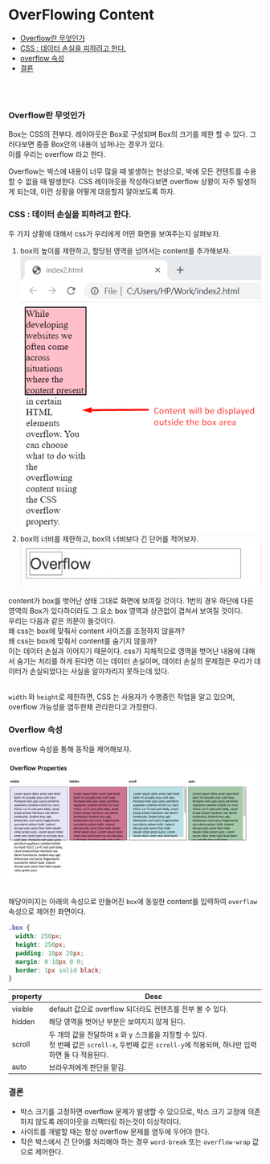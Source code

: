 # OverFlowing Content

- [Overflow란 무엇인가](#define-overflow")
- [CSS : 데이터 손실을 피하려고 한다.](#avoid-data-loss)
- [overflow 속성](#overflow-properties)
- [결론](#conclusion)

<br/>
<br/>

### <div id="define-overflow">Overflow란 무엇인가</div>

Box는 CSS의 전부다. 레이아웃은 Box로 구성되며 Box의 크기를 제한 할 수 있다. 그러다보면 종종 Box안의 내용이 넘쳐나는 경우가 있다. <br />
이를 우리는 overflow 라고 한다. <br />

Overflow는 박스에 내용이 너무 많을 때 발생하는 현상으로, 박에 모든 컨텐트를 수용할 수 없을 때 발생한다.
CSS 레이아웃을 작성하다보면 overflow 상황이 자주 발생하게 되는데, 이런 상황을 어떻게 대응할지 알아보도록 하자.

### <div id="avoid-data-loss">CSS : 데이터 손실을 피하려고 한다.</div>

두 가지 상황에 대해서 css가 우리에게 어떤 화면을 보여주는지 살펴보자.

1. box의 높이를 제한하고, 할당된 영역을 넘어서는 content를 추가해보자.
   ![content-overflow](images/overflow-content.png)
2. box의 너비를 제한하고, box의 너비보다 긴 단어를 적어보자.
   ![word-overflow](images/overflow-word.png)

content가 box를 벗어난 상태 그대로 화면에 보여질 것이다.
1번의 경우 하단에 다른 영역의 Box가 있다하더라도 그 요소 box 영역과 상관없이 겹쳐서 보여질 것이다. <br />
우리는 다음과 같은 의문이 들것이다. <br />
왜 css는 box에 맞춰서 content 사이즈를 조정하지 않을까? <br />
왜 css는 box에 맞춰서 content를 숨기지 않을까? <br />
이는 데이터 손실과 이어지기 때문이다. css가 자체적으로 영역을 벗어난 내용에 대해서 숨기는 처리를 하게 된다면 이는 데이터 손실이며,
데이터 손실의 문제점은 우리가 데이터가 손실되었다는 사실을 알아차리지 못하는데 있다.
<br />
<br />

`width` 와 `height`로 제한하면, CSS 는 사용자가 수행중인 작업을 알고 있으며, overflow 가능성을 염두한채 관리한다고 가정한다.

### <div id="overflow-properties">Overflow 속성</div>

overflow 속성을 통해 동작을 제어해보자.

![overflow-properties](images/overflow-properties.png)

해당이미지는 아래의 속성으로 만들어진 `box`에 동일한 content를 입력하여 `overflow` 속성으로 제어한 화면이다.

```css
.box {
  width: 250px;
  height: 250px;
  padding: 10px 20px;
  margin: 0 10px 0 0;
  border: 1px solid black;
}
```

| property | Desc                                                                                                                                                    |
| -------- | ------------------------------------------------------------------------------------------------------------------------------------------------------- |
| visible  | default 값으로 overflow 되더라도 컨텐츠를 전부 볼 수 있다.                                                                                              |
| hidden   | 해당 영역을 벗어난 부분은 보여지지 않게 된다.                                                                                                           |
| scroll   | 두 개의 값을 전달하여 x 와 y 스크롤을 지정할 수 있다.<br /> 첫 번째 값은 `scroll-x`, 두번째 값은 `scroll-y`에 적용되며, 하나만 입력하면 둘 다 적용된다. |
| auto     | 브라우저에게 판단을 맡김.                                                                                                                               |

### <div id="conclusion"> 결론</div>

- 박스 크기를 고정하면 overflow 문제가 발생할 수 있으므로, 박스 크기 고정에 의존하지 않도록 레이아웃을 리팩터링 하는것이 이상적이다.
- 사이트를 개발할 때는 항상 overflow 문제를 염두에 두어야 한다.
- 작은 박스에서 긴 단어를 처리해야 하는 경우 `word-break` 또는 `overflow-wrap` 값으로 제어한다.
